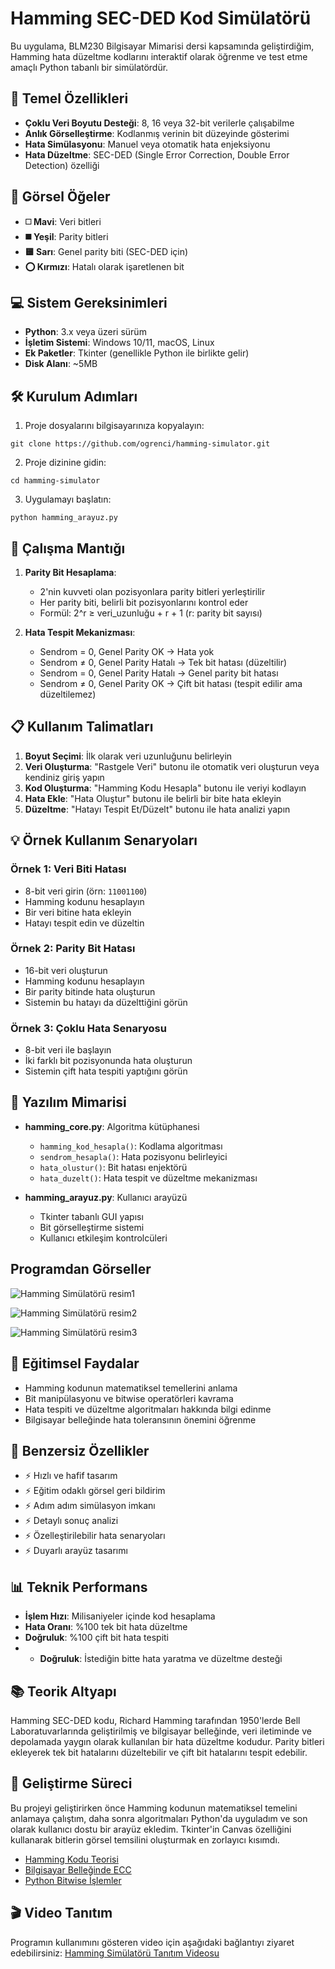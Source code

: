 # **Hamming SEC-DED Kod Simülatörü**

Bu uygulama, BLM230 Bilgisayar Mimarisi dersi kapsamında geliştirdiğim, Hamming hata düzeltme kodlarını interaktif olarak öğrenme ve test etme amaçlı Python tabanlı bir simülatördür.

## 🔄 Temel Özellikleri

* **Çoklu Veri Boyutu Desteği**: 8, 16 veya 32-bit verilerle çalışabilme
* **Anlık Görselleştirme**: Kodlanmış verinin bit düzeyinde gösterimi
* **Hata Simülasyonu**: Manuel veya otomatik hata enjeksiyonu
* **Hata Düzeltme**: SEC-DED (Single Error Correction, Double Error Detection) özelliği

## 🎨 Görsel Öğeler

* **◻️ Mavi**: Veri bitleri
* **◼️ Yeşil**: Parity bitleri
* **🟨 Sarı**: Genel parity biti (SEC-DED için)
* **⭕ Kırmızı**: Hatalı olarak işaretlenen bit

## 💻 Sistem Gereksinimleri

* **Python**: 3.x veya üzeri sürüm
* **İşletim Sistemi**: Windows 10/11, macOS, Linux
* **Ek Paketler**: Tkinter (genellikle Python ile birlikte gelir)
* **Disk Alanı**: ~5MB

## 🛠️ Kurulum Adımları

1. Proje dosyalarını bilgisayarınıza kopyalayın:
```
git clone https://github.com/ogrenci/hamming-simulator.git
```

2. Proje dizinine gidin:
```
cd hamming-simulator
```

3. Uygulamayı başlatın:
```
python hamming_arayuz.py
```

## 📝 Çalışma Mantığı

1. **Parity Bit Hesaplama**:
   * 2'nin kuvveti olan pozisyonlara parity bitleri yerleştirilir
   * Her parity biti, belirli bit pozisyonlarını kontrol eder
   * Formül: 2^r ≥ veri_uzunluğu + r + 1 (r: parity bit sayısı)

2. **Hata Tespit Mekanizması**:
   * Sendrom = 0, Genel Parity OK → Hata yok
   * Sendrom ≠ 0, Genel Parity Hatalı → Tek bit hatası (düzeltilir)
   * Sendrom = 0, Genel Parity Hatalı → Genel parity bit hatası
   * Sendrom ≠ 0, Genel Parity OK → Çift bit hatası (tespit edilir ama düzeltilemez)

## 📋 Kullanım Talimatları

1. **Boyut Seçimi**: İlk olarak veri uzunluğunu belirleyin
2. **Veri Oluşturma**: "Rastgele Veri" butonu ile otomatik veri oluşturun veya kendiniz giriş yapın
3. **Kod Oluşturma**: "Hamming Kodu Hesapla" butonu ile veriyi kodlayın
4. **Hata Ekle**: "Hata Oluştur" butonu ile belirli bir bite hata ekleyin
5. **Düzeltme**: "Hatayı Tespit Et/Düzelt" butonu ile hata analizi yapın

## 💡 Örnek Kullanım Senaryoları

### Örnek 1: Veri Biti Hatası
* 8-bit veri girin (örn: `11001100`)
* Hamming kodunu hesaplayın
* Bir veri bitine hata ekleyin
* Hatayı tespit edin ve düzeltin

### Örnek 2: Parity Bit Hatası
* 16-bit veri oluşturun
* Hamming kodunu hesaplayın
* Bir parity bitinde hata oluşturun
* Sistemin bu hatayı da düzelttiğini görün

### Örnek 3: Çoklu Hata Senaryosu
* 8-bit veri ile başlayın
* İki farklı bit pozisyonunda hata oluşturun
* Sistemin çift hata tespiti yaptığını görün

## 🧩 Yazılım Mimarisi

* **hamming_core.py**: Algoritma kütüphanesi
  * `hamming_kod_hesapla()`: Kodlama algoritması
  * `sendrom_hesapla()`: Hata pozisyonu belirleyici
  * `hata_olustur()`: Bit hatası enjektörü
  * `hata_duzelt()`: Hata tespit ve düzeltme mekanizması

* **hamming_arayuz.py**: Kullanıcı arayüzü
  * Tkinter tabanlı GUI yapısı
  * Bit görselleştirme sistemi
  * Kullanıcı etkileşim kontrolcüleri

## Programdan Görseller
![Hamming Simülatörü resim1](img/image1.png)  



![Hamming Simülatörü resim2](img/image2.png)  



![Hamming Simülatörü resim3](img/image3.png)  





## 🎯 Eğitimsel Faydalar

* Hamming kodunun matematiksel temellerini anlama
* Bit manipülasyonu ve bitwise operatörleri kavrama
* Hata tespiti ve düzeltme algoritmaları hakkında bilgi edinme
* Bilgisayar belleğinde hata toleransının önemini öğrenme

## 🌟 Benzersiz Özellikler

* ⚡ Hızlı ve hafif tasarım
* ⚡  Eğitim odaklı görsel geri bildirim
* ⚡  Adım adım simülasyon imkanı
* ⚡ Detaylı sonuç analizi
* ⚡ Özelleştirilebilir hata senaryoları
* ⚡  Duyarlı arayüz tasarımı

## 📊 Teknik Performans

* **İşlem Hızı**: Milisaniyeler içinde kod hesaplama
* **Hata Oranı**: %100 tek bit hata düzeltme
* **Doğruluk**: %100 çift bit hata tespiti
* * **Doğruluk**: İstediğin bitte hata yaratma ve düzeltme desteği

## 📚 Teorik Altyapı

Hamming SEC-DED kodu, Richard Hamming tarafından 1950'lerde Bell Laboratuvarlarında geliştirilmiş ve bilgisayar belleğinde, veri iletiminde ve depolamada yaygın olarak kullanılan bir hata düzeltme kodudur. Parity bitleri ekleyerek tek bit hatalarını düzeltebilir ve çift bit hatalarını tespit edebilir.

## 📝 Geliştirme Süreci

Bu projeyi geliştirirken önce Hamming kodunun matematiksel temelini anlamaya çalıştım, daha sonra algoritmaları Python'da uyguladım ve son olarak kullanıcı dostu bir arayüz ekledim. Tkinter'in Canvas özelliğini kullanarak bitlerin görsel temsilini oluşturmak en zorlayıcı kısımdı.

* [Hamming Kodu Teorisi](https://en.wikipedia.org/wiki/Hamming_code)
* [Bilgisayar Belleğinde ECC](https://en.wikipedia.org/wiki/ECC_memory)
* [Python Bitwise İşlemler](https://wiki.python.org/moin/BitwiseOperators)



## 🎬 Video Tanıtım

Programın kullanımını gösteren video için aşağıdaki bağlantıyı ziyaret edebilirsiniz:
[Hamming Simülatörü Tanıtım Videosu](https://www.youtube.com/your-video-link)

